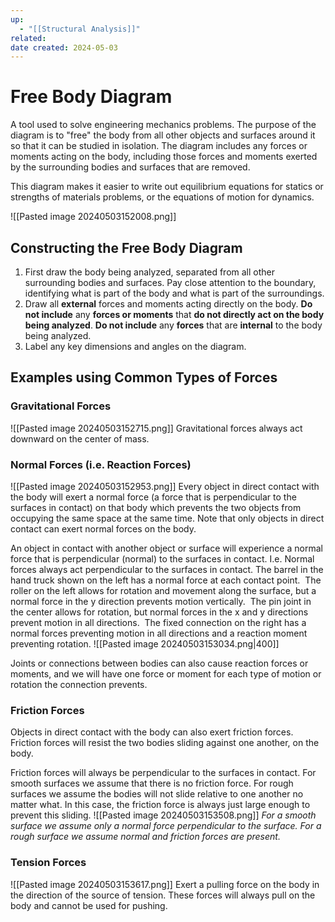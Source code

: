 ```yaml
---
up:
  - "[[Structural Analysis]]"
related: 
date created: 2024-05-03
---
```

# Free Body Diagram
A tool used to solve engineering mechanics problems.
The purpose of the diagram is to "free" the body from all other objects and surfaces around it so that it can be studied in isolation.
	The diagram includes any forces or moments acting on the body, including those forces and moments exerted by the surrounding bodies and surfaces that are removed. 

This diagram makes it easier to write out equilibrium equations for statics or strengths of materials problems, or the equations of motion for dynamics. 

![[Pasted image 20240503152008.png]]
## Constructing the Free Body Diagram
1. First draw the body being analyzed, separated from all other surrounding bodies and surfaces.
	Pay close attention to the boundary, identifying what is part of the body and what is part of the surroundings. 
2. Draw all **external** forces and moments acting directly on the body.
	**Do not include** any **forces or moments** that **do not directly act on the body being analyzed**. 
		**Do not include** any **forces** that are **internal** to the body being analyzed.
3. Label any key dimensions and angles on the diagram. 
## Examples using Common Types of Forces
### Gravitational Forces
![[Pasted image 20240503152715.png]]
Gravitational forces always act downward on the center of mass. 
### Normal Forces (i.e. Reaction Forces)
![[Pasted image 20240503152953.png]]
Every object in direct contact with the body will exert a normal force (a force that is perpendicular to the surfaces in contact) on that body which prevents the two objects from occupying the same space at the same time. 
	Note that only objects in direct contact can exert normal forces on the body.

An object in contact with another object or surface will experience a normal force that is perpendicular (normal) to the surfaces in contact.
	I.e. Normal forces always act perpendicular to the surfaces in contact. The barrel in the hand truck shown on the left has a normal force at each contact point.
		 The roller on the left allows for rotation and movement along the surface, but a normal force in the y direction prevents motion vertically. 
			 The pin joint in the center allows for rotation, but normal forces in the x and y directions prevent motion in all directions. 
				 The fixed connection on the right has a normal forces preventing motion in all directions and a reaction moment preventing rotation.
![[Pasted image 20240503153034.png|400]]

Joints or connections between bodies can also cause reaction forces or moments, and we will have one force or moment for each type of motion or rotation the connection prevents.
### Friction Forces
Objects in direct contact with the body can also exert friction forces.
	Friction forces will resist the two bodies sliding against one another, on the body. 

Friction forces will always be perpendicular to the surfaces in contact.
	For smooth surfaces we assume that there is no friction force.
	For rough surfaces we assume the bodies will not slide relative to one another no matter what. 
		In this case, the friction force is always just large enough to prevent this sliding. 
![[Pasted image 20240503153508.png]]
*For a smooth surface we assume only a normal force perpendicular to the surface. For a rough surface we assume normal and friction forces are present.*
### Tension Forces
![[Pasted image 20240503153617.png]]
Exert a pulling force on the body in the direction of the source of tension. 
	These forces will always pull on the body and cannot be used for pushing.
